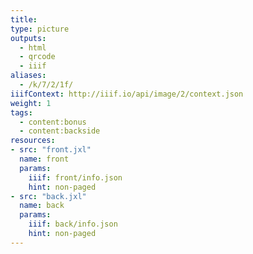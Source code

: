 ```yaml
---
title:
type: picture
outputs:
  - html
  - qrcode
  - iiif
aliases:
  - /k/7/2/1f/
iiifContext: http://iiif.io/api/image/2/context.json
weight: 1
tags:
  - content:bonus
  - content:backside
resources:
- src: "front.jxl"
  name: front
  params:
    iiif: front/info.json
    hint: non-paged
- src: "back.jxl"
  name: back
  params:
    iiif: back/info.json
    hint: non-paged
---
```

